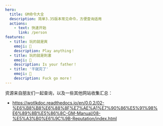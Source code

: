 ```yaml
---
hero:
  title: GM命令大全
  description: 简单3.35版本常见命令，方便查询适用
  actions:
    - text: 快速开始
      link: /person
features:
  - title: 玩的就是爽
    emoji: 💎
    description: Play anything！
  - title: 玩的就是刺激
    emoji: 🌈
    description: Is your father！
  - title: '干就完了'
    emoji: 🚀
    description: Fuck go more！
---
```


资源来自朋友们一起查询，以及一些其他网站收集汇总：

- https://wotlkdoc.readthedocs.io/en/0.0.2/02-%E6%B8%B8%E6%88%8F%E7%AE%A1%E7%90%86%E5%91%98%E6%89%8B%E5%86%8C-GM-Manual/08-%E5%A3%B0%E6%9C%9B-Reputation/index.html
